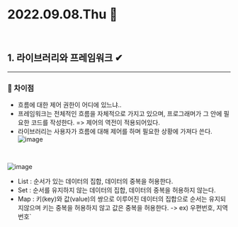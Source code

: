 # 2022.09.08.Thu 📅
<br>

## 1. 라이브러리와 프레임워크 ✔
-----------------------------
### 🔔 차이점
- 흐름에 대한 제어 권한이 어디에 있느냐..  
- 프레임워크는 전체적인 흐름을 자체적으로 가지고 있으며, 프로그래머가 그 안에 필요한 코드를 작성한다. => 제어의 역전이 적용되어있다.  
- 라이브러리는 사용자가 흐름에 대해 제어를 하며 필요한 상황에 가져다 쓴다.  
![image](https://images.velog.io/images/tjdud0123/post/cf64f995-0315-442a-928e-0c3a2a68d64b/framework-vs-library.png)
<br>

![image](https://mblogthumb-phinf.pstatic.net/MjAyMDAyMjVfMTI5/MDAxNTgyNjMyMjMwMTk1.9IMMEVLeWF7uPIWChIgZSKyhKrdP-UEwQNfLU8_n28kg.eqdEvrAEPmnYmlFG_xq8LkH-tS53QpteMU_XLwSwJRQg.PNG.tptptpduf/image.png?type=w800)
- List : 순서가 있는 데이터의 집합, 데이터의 중복을 허용한다.
- Set : 순서를 유지하지 않는 데이터의 집합, 데이터의 중복을 허용하지 않는다.
- Map : 키(key)와 값(value)의 쌍으로 이루어진 데이터의 집합으로 순서는 유지되지않으며 키는 중복을 허용하지 않고 값은 중복을 허용한다.
        -> ex) 우편번호, 지역번호`